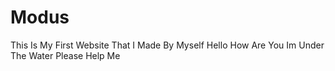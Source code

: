 # Modus
This Is My First Website That I Made By Myself
Hello How Are You Im Under The Water Please Help Me
